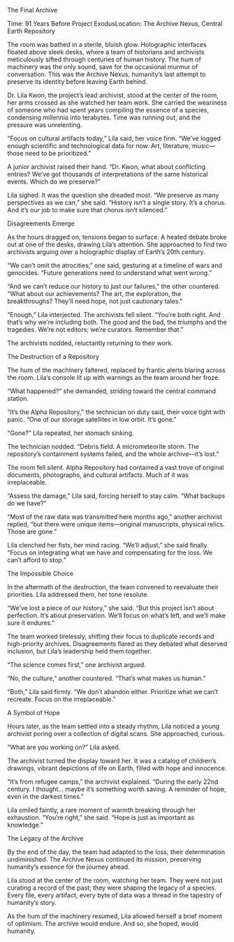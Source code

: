 The Final Archive

Time: 91 Years Before Project ExodusLocation: The Archive Nexus, Central Earth Repository

The room was bathed in a sterile, bluish glow. Holographic interfaces floated above sleek desks, where a team of historians and archivists meticulously sifted through centuries of human history. The hum of machinery was the only sound, save for the occasional murmur of conversation. This was the Archive Nexus, humanity’s last attempt to preserve its identity before leaving Earth behind.

Dr. Lila Kwon, the project’s lead archivist, stood at the center of the room, her arms crossed as she watched her team work. She carried the weariness of someone who had spent years compiling the essence of a species, condensing millennia into terabytes. Time was running out, and the pressure was unrelenting.

“Focus on cultural artifacts today,” Lila said, her voice firm. “We’ve logged enough scientific and technological data for now. Art, literature, music—those need to be prioritized.”

A junior archivist raised their hand. “Dr. Kwon, what about conflicting entries? We’ve got thousands of interpretations of the same historical events. Which do we preserve?”

Lila sighed. It was the question she dreaded most. “We preserve as many perspectives as we can,” she said. “History isn’t a single story. It’s a chorus. And it’s our job to make sure that chorus isn’t silenced.”

Disagreements Emerge

As the hours dragged on, tensions began to surface. A heated debate broke out at one of the desks, drawing Lila’s attention. She approached to find two archivists arguing over a holographic display of Earth’s 20th century.

“We can’t omit the atrocities,” one said, gesturing at a timeline of wars and genocides. “Future generations need to understand what went wrong.”

“And we can’t reduce our history to just our failures,” the other countered. “What about our achievements? The art, the exploration, the breakthroughs? They’ll need hope, not just cautionary tales.”

“Enough,” Lila interjected. The archivists fell silent. “You’re both right. And that’s why we’re including both. The good and the bad, the triumphs and the tragedies. We’re not editors; we’re curators. Remember that.”

The archivists nodded, reluctantly returning to their work.

The Destruction of a Repository

The hum of the machinery faltered, replaced by frantic alerts blaring across the room. Lila’s console lit up with warnings as the team around her froze.

“What happened?” she demanded, striding toward the central command station.

“It’s the Alpha Repository,” the technician on duty said, their voice tight with panic. “One of our storage satellites in low orbit. It’s gone.”

“Gone?” Lila repeated, her stomach sinking.

The technician nodded. “Debris field. A micrometeorite storm. The repository’s containment systems failed, and the whole archive—it’s lost.”

The room fell silent. Alpha Repository had contained a vast trove of original documents, photographs, and cultural artifacts. Much of it was irreplaceable.

“Assess the damage,” Lila said, forcing herself to stay calm. “What backups do we have?”

“Most of the raw data was transmitted here months ago,” another archivist replied, “but there were unique items—original manuscripts, physical relics. Those are gone.”

Lila clenched her fists, her mind racing. “We’ll adjust,” she said finally. “Focus on integrating what we have and compensating for the loss. We can’t afford to stop.”

The Impossible Choice

In the aftermath of the destruction, the team convened to reevaluate their priorities. Lila addressed them, her tone resolute.

“We’ve lost a piece of our history,” she said. “But this project isn’t about perfection. It’s about preservation. We’ll focus on what’s left, and we’ll make sure it endures.”

The team worked tirelessly, shifting their focus to duplicate records and high-priority archives. Disagreements flared as they debated what deserved inclusion, but Lila’s leadership held them together.

“The science comes first,” one archivist argued.

“No, the culture,” another countered. “That’s what makes us human.”

“Both,” Lila said firmly. “We don’t abandon either. Prioritize what we can’t recreate. Focus on the irreplaceable.”

A Symbol of Hope

Hours later, as the team settled into a steady rhythm, Lila noticed a young archivist poring over a collection of digital scans. She approached, curious.

“What are you working on?” Lila asked.

The archivist turned the display toward her. It was a catalog of children’s drawings, vibrant depictions of life on Earth, filled with hope and innocence.

“It’s from refugee camps,” the archivist explained. “During the early 22nd century. I thought… maybe it’s something worth saving. A reminder of hope, even in the darkest times.”

Lila smiled faintly, a rare moment of warmth breaking through her exhaustion. “You’re right,” she said. “Hope is just as important as knowledge.”

The Legacy of the Archive

By the end of the day, the team had adapted to the loss, their determination undiminished. The Archive Nexus continued its mission, preserving humanity’s essence for the journey ahead.

Lila stood at the center of the room, watching her team. They were not just curating a record of the past; they were shaping the legacy of a species. Every file, every artifact, every byte of data was a thread in the tapestry of humanity’s story.

As the hum of the machinery resumed, Lila allowed herself a brief moment of optimism. The archive would endure. And so, she hoped, would humanity.

